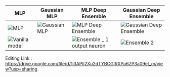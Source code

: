 | MLP | Gaussian MLP | MLP Deep Ensemble | Gaussian Deep Ensemble
|---|---|---|---|
|![MLP](https://user-images.githubusercontent.com/52831429/171867719-0b01f0db-58eb-47ae-8731-16e3119d26d7.png)|![Gaussian MLP](https://user-images.githubusercontent.com/52831429/171868867-85ec4b61-d86a-47e7-ad6f-8f8ff01fb12f.png)|![MLP Deep Ensemble](https://user-images.githubusercontent.com/52831429/171867842-71e75d0b-cf17-48fe-bcef-9d772e1230d2.png)|![Gaussian Deep Ensemble](https://user-images.githubusercontent.com/52831429/171870192-2202922f-4f3f-4ef6-ad9b-6bb26a84771b.png)|
|![Vanilla model](https://user-images.githubusercontent.com/52831429/172096742-490cd20a-453d-40d6-8d6b-964602f4bfad.png)||![Ensemble _ 1 output neuron](https://user-images.githubusercontent.com/52831429/172096780-b2eaa1cf-a676-488e-adb7-1388b5a091b9.png)|![Ensemble 2](https://user-images.githubusercontent.com/52831429/172096800-f02b03ac-33cd-4d00-9f6a-045b493f5f89.png)





Editing Link : https://drive.google.com/file/d/1i3APIj2Xu2dTYBCGIRXPa6ZP3a09et_m/view?usp=sharing
